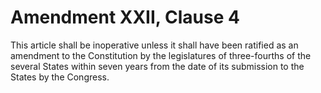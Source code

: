 # Amendment XXII, Clause 4

This article shall be inoperative unless it shall have been ratified as an
amendment to the Constitution by the legislatures of three-fourths of the
several States within seven years from the date of its submission to the
States by the Congress.
